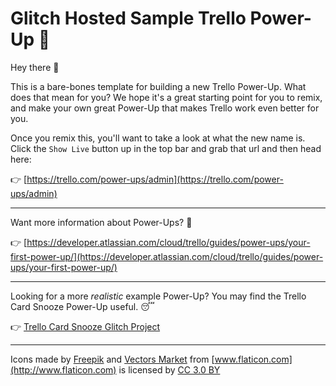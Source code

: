 # Glitch Hosted Sample Trello Power-Up 🚀

Hey there 👋

This is a bare-bones template for building a new Trello Power-Up. What does that mean for you? We hope it's a great starting point for you to remix, and make your own great Power-Up that makes Trello work even better for you. 

Once you remix this, you'll want to take a look at what the new name is. Click the `Show Live` button up in the top bar and grab that url and then head here:

👉  [https://trello.com/power-ups/admin](https://trello.com/power-ups/admin)

---

Want more information about Power-Ups? 🤔

👉  [https://developer.atlassian.com/cloud/trello/guides/power-ups/your-first-power-up/](https://developer.atlassian.com/cloud/trello/guides/power-ups/your-first-power-up/)

---

Looking for a more _realistic_ example Power-Up? You may find the Trello Card Snooze Power-Up useful. 😴

👉  [Trello Card Snooze Glitch Project](https://glitch.com/edit/#!/trellocardsnooze)

---

Icons made by [Freepik](http://www.freepik.com) and [Vectors Market](http://www.flaticon.com/authors/vectors-market) from [www.flaticon.com](http://www.flaticon.com) is licensed by [CC 3.0 BY](http://creativecommons.org/licenses/by/3.0/)